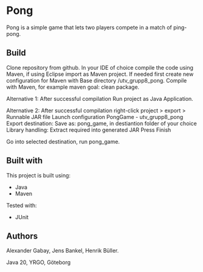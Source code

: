 # Pong

Pong is a simple game that lets two players compete in a match of ping-pong. 

## Build

Clone repository from github. In your IDE of choice compile the code using Maven, if using Eclipse import as Maven project. 
If needed first create new configuration for Maven with Base directory /utv_grupp8_pong. 
Compile with Maven, for example maven goal: clean package. 

Alternative 1:
After successful compilation Run project as Java Application. 

Alternative 2:
After successful compilation right-click project > export > Runnable JAR file
Launch configuration PongGame - utv_grupp8_pong
Export destination: Save as: pong_game, in destiantion folder of your choice
Library handling: Extract required into generated JAR
Press Finish

Go into selected destination, run pong_game.

## Built with
This project is built using:
* Java
* Maven

Tested with:
* JUnit

## Authors
Alexander Gabay, Jens Bankel, Henrik Büller.

Java 20, YRGO, Göteborg
